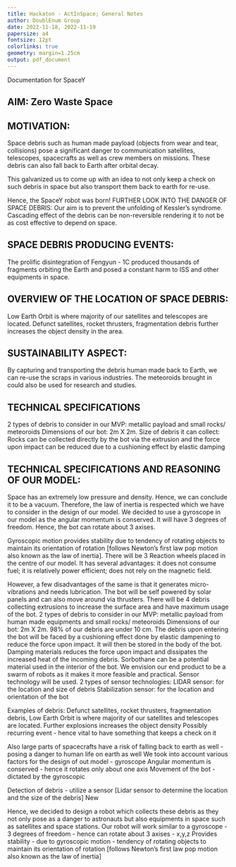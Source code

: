 ```yaml
---
title: Hackaton - ActInSpace; General Notes
author: DoublEnum Group
date: 2022-11-18, 2022-11-19
papersize: a4
fontsize: 12pt
colorlinks: true
geometry: margin=1.25cm
output: pdf_document
---
```


Documentation for SpaceY

## AIM: Zero Waste Space

## MOTIVATION:

Space debris such as human made payload (objects from wear and tear, collisions) pose a significant danger to communication satellites, telescopes, spacecrafts as well as crew members on missions. These debris can also fall back to Earth after orbital decay.

This galvanized us to come up with an idea to not only keep a check on such debris in space but also transport them back to earth for re-use.

Hence, the SpaceY robot was born!
FURTHER LOOK INTO THE DANGER OF SPACE DEBRIS:
Our aim is to prevent the unfolding of Kessler’s syndrome. Cascading effect of the debris can be non-reversible rendering it to not be as cost effective to depend on space.

## SPACE DEBRIS PRODUCING EVENTS:

The prolific disintegration of Fengyun - 1C produced thousands of fragments orbiting the Earth and posed a constant harm to ISS and other equipments in space.

## OVERVIEW OF THE LOCATION OF SPACE DEBRIS:
Low Earth Orbit is where majority of our satellites and telescopes are located. Defunct satellites, rocket thrusters, fragmentation debris further increases the object density in the area.

## SUSTAINABILITY ASPECT:
By capturing and transporting the debris human made back to Earth, we can re-use the scraps in various industries. The meteoroids brought in could also be used for research and studies.

## TECHNICAL SPECIFICATIONS
2 types of debris to consider in our MVP: metallic payload and small rocks/ meteoroids
Dimensions of our bot: 2m X 2m.
Size of debris it can collect:
Rocks can be collected directly by the bot via the extrusion and the force upon impact can be reduced due to a cushioning effect by elastic damping

## TECHNICAL SPECIFICATIONS AND REASONING OF OUR MODEL:
Space has an extremely low pressure and density. Hence, we can conclude it to be a vacuum. Therefore, the law of inertia is respected which we have to consider in the design of our model.
We decided to use a gyroscope in our model as the angular momentum is conserved. It will have 3 degrees of freedom. Hence, the bot can rotate about 3 axises.

Gyroscopic motion provides stability due to tendency of rotating objects to maintain its orientation of rotation [follows Newton’s first law pop motion also known as the law of inertia].
There will be 3 Reaction wheels placed in the centre of our model. It has several advantages: it does not consume fuel; it is relatively power efficient; does not rely on the magnetic field. 

However, a few disadvantages of the same is that it generates micro-vibrations and needs lubrication.
The bot will be self powered by solar panels and can also move around via thrusters.
There will be 4 debris collecting extrusions to increase the surface area and have maximum usage of the bot.
2 types of debris to consider in our MVP: metallic payload  from human made equipments and small rocks/ meteoroids
Dimensions of our bot: 2m X 2m. 98% of our debris are under 10 cm.
The debris upon entering the bot will be faced by a cushioning effect done by elastic dampening to reduce the force upon impact. It will then be stored in the body of the bot.
Damping materials reduces the force upon impact and dissipates the increased heat of the incoming debris. Sorbothane can be a potential material used in the interior of the bot.
We envision our end product to be a swarm of robots as it makes it more feasible and practical.
Sensor technology will be used. 2 types of sensor technologies:
LIDAR sensor: for the location and size of debris
Stabilization sensor: for the location and orientation of the bot

Examples of debris:
Defunct satellites, rocket thrusters, fragmentation debris,
Low Earth Orbit is where majority of our satellites and telescopes are located. Further explosions increases the object density
Possibly recurring event - hence vital to have something that keeps a check on it

Also large parts of spacecrafts have a risk of falling back to earth as well - posing a danger to human life on earth as well
We took into account various factors for the design of out model - gyroscope
Angular momentum is conserved - hence it rotates only about one axis
Movement of the bot - dictated by the gyroscopic 

Detection of debris - utilize a sensor [Lidar sensor to determine the location and the size of the debris]
New

Hence, we decided to design a robot which collects these debris as they not only pose as a danger to astronauts but also equipments in space such as satellites and space stations.
Our robot will work similar to a gyroscope - 3 degrees of freedom - hence can rotate about 3 axises - x,y,z
Provides stability - due to gyroscopic motion - tendency of rotating objects to maintain its orientation of rotation [follows Newton’s first law pop motion also known as the law of inertia]